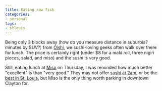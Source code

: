 ```yaml
---
title: Eating raw fish
categories:
- personal
tags:
- stlouis
---
```


Being only 3 blocks away (how do you measure distance in suburbia?  minutes by SUV?) from [Oishi][1], we sushi-loving geeks often walk over there for lunch.  The price is certainly right (under $8 for a maki roll, three nigiri pieces, salad, and miso) and the sushi is very good.

   [1]: http://www.stltoday.com/stltoday/entertainment/reviews.nsf/0/0EF49E0D3F780A1886256C40005C7703?OpenDocument

Still, eating lunch at [Miso][2] on Thursday, I was reminded how much better "excellent" is than "very good."  They may not offer [sushi
at 2am][3], or be the [best
in St. Louis][4], but Miso is the only thing worth parking in downtown Clayton for.

   [2]: http://www.misolounge.com/
   [3]: http://www.rue13stl.com/
   [4]: http://www.saucecafe.com/drill.php?EstID=2020

